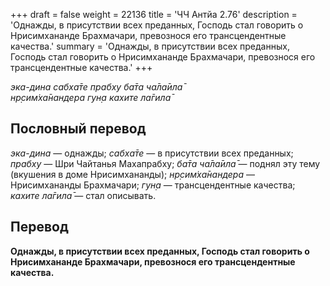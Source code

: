 +++
draft = false
weight = 22136
title = 'ЧЧ Антйа 2.76'
description = 'Однажды, в присутствии всех преданных, Господь стал говорить о Нрисимхананде Брахмачари, превознося его трансцендентные качества.'
summary = 'Однажды, в присутствии всех преданных, Господь стал говорить о Нрисимхананде Брахмачари, превознося его трансцендентные качества.'
+++

_эка-дина сабха̄те прабху ба̄та ча̄ла̄ила̄  
нр̣сим̇ха̄нандера гун̣а кахите ла̄гила̄_

## Пословный перевод

_эка_\-_дина_ — однажды; _сабха̄те_ — в присутствии всех преданных; _прабху_ — Шри Чайтанья Махапрабху; _ба̄та_ _ча̄ла̄ила̄_ — поднял эту тему (вкушения в доме Нрисимхананды); _нр̣сим̇ха̄нандера_ — Нрисимхананды Брахмачари; _гун̣а_ — трансцендентные качества; _кахите_ _ла̄гила̄_ — стал описывать.

## Перевод

**Однажды, в присутствии всех преданных, Господь стал говорить о Нрисимхананде Брахмачари, превознося его трансцендентные качества.**
